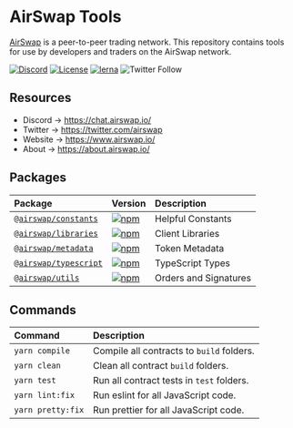# AirSwap Tools

[AirSwap](https://www.airswap.io/) is a peer-to-peer trading network. This repository contains tools for use by developers and traders on the AirSwap network.

[![Discord](https://img.shields.io/discord/590643190281928738.svg)](https://chat.airswap.io)
[![License](https://img.shields.io/badge/License-MIT-blue)](https://opensource.org/licenses/MIT)
[![lerna](https://img.shields.io/badge/maintained%20with-lerna-cc00ff.svg)](https://lerna.js.org/)
![Twitter Follow](https://img.shields.io/twitter/follow/airswap?style=social)

## Resources

- Discord → https://chat.airswap.io/
- Twitter → https://twitter.com/airswap
- Website → https://www.airswap.io/
- About → https://about.airswap.io/

## Packages

| Package                                    | Version                                                                                                       | Description           |
| :----------------------------------------- | :------------------------------------------------------------------------------------------------------------ | :-------------------- |
| [`@airswap/constants`](/tools/constants)   | [![npm](https://img.shields.io/npm/v/@airswap/constants)](https://www.npmjs.com/package/@airswap/constants)   | Helpful Constants     |
| [`@airswap/libraries`](/tools/libraries)   | [![npm](https://img.shields.io/npm/v/@airswap/libraries)](https://www.npmjs.com/package/@airswap/libraries)   | Client Libraries      |
| [`@airswap/metadata`](/tools/metadata)     | [![npm](https://img.shields.io/npm/v/@airswap/metadata)](https://www.npmjs.com/package/@airswap/metadata)     | Token Metadata        |
| [`@airswap/typescript`](/tools/typescript) | [![npm](https://img.shields.io/npm/v/@airswap/typescript)](https://www.npmjs.com/package/@airswap/typescript) | TypeScript Types      |
| [`@airswap/utils`](/tools/utils)           | [![npm](https://img.shields.io/npm/v/@airswap/utils)](https://www.npmjs.com/package/@airswap/utils)           | Orders and Signatures |

## Commands

| Command           | Description                               |
| :---------------- | :---------------------------------------- |
| `yarn compile`    | Compile all contracts to `build` folders. |
| `yarn clean`      | Clean all contract `build` folders.       |
| `yarn test`       | Run all contract tests in `test` folders. |
| `yarn lint:fix`   | Run eslint for all JavaScript code.       |
| `yarn pretty:fix` | Run prettier for all JavaScript code.     |
